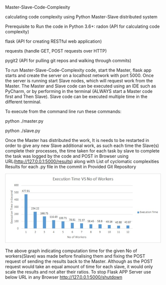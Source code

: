 ﻿Master-Slave-Code-Complexity

calculating code complexity using Python Master-Slave distributed system 

Prerequisite to Run the code in Python 3.6+:
radon (API for calculating code complexity)

flask (API for creating RESTful web application)

requests (handle GET, POST requests over HTTP)

pygit2 (API for pulling git repos and walking through commits)

To run Master-Slave-Code-Complexity code, start the Master, flask app starts and create the server on a localhost network with port 5000. Once the server is running start Slave nodes, which will request work from the Master. The Master and Slave code can be executed using an IDE such as PyCharm, or by performing in the terminal (ALWAYS start a Master code first and Then Slave). Slave code can be executed multiple time in the different terminal.

To execute from the command line run these commands:

python ./master.py

python ./slave.py

Once the Master has distributed the work, It is needs to be restarted in order to give any new Slave additional work, as such each time the Slave(s) complete their processes, the time taken for each task by slave to complete the task was logged by the code and POST in Browser using URL(http://127.0.0.1:5000/results) along with List of cyclomatic complexities Results
for each .py file in the commit in Provided Git Repository

![alt text](https://github.com/AjayKumar4/Master-Slave-Code-Complexity/blob/master/execution_graph.png)

The above graph indicating computation time for the given No of workers(Slave) was made before finalising them and fixing the POST request of sending the results back to the Master. Although as the POST request would take an equal amount of time for each slave, it would only scale the results and not alter their ratios.
To stop Flask APP Server use below URL in any Browser
http://127.0.0.1:5000/shutdown

